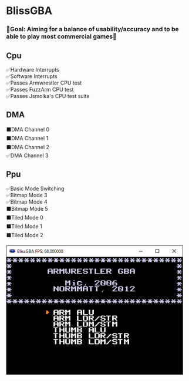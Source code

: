 # BlissGBA
### 🌟Goal: Aiming for a balance of usability/accuracy and to be able to play most commercial games🌟

## Cpu
✅Hardware Interrupts\
✅Software Interrupts\
✅Passes Armwrestler CPU test\
✅Passes FuzzArm CPU test\
✅Passes Jsmolka's CPU test suite

## DMA 
⬛DMA Channel 0\
⬛DMA Channel 1\
⬛DMA Channel 2\
✅DMA Channel 3

## Ppu
✅Basic Mode Switching\
✅Bitmap Mode 3\
✅Bitmap Mode 4\
⬛Bitmap Mode 5\
⬛Tiled Mode 0\
⬛Tiled Mode 1\
⬛Tiled Mode 2

![](Screenshots/armwrestler.PNG)
